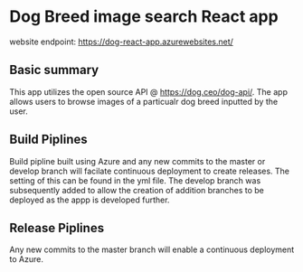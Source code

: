 # Dog Breed image search React app
website endpoint: https://dog-react-app.azurewebsites.net/

## Basic summary 
 This app utilizes the open source API @ https://dog.ceo/dog-api/.
 The app allows users to browse images of a particualr dog breed inputted by the user.
 
##  Build Piplines
Build pipline built using Azure and any new commits to the master or develop branch will facilate 
continuous deployment to create releases. The setting of this can be found in the yml file. The develop branch was subsequently added to allow the creation of addition branches to be deployed as the appp is developed further. 

## Release Piplines 
Any new commits to the master branch will enable a continuous deployment to Azure. 
